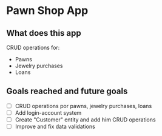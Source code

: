 # Pawn Shop App

## What does this app 

CRUD operations for:
- Pawns
- Jewelry purchases
- Loans

## Goals reached and future goals
- [ ] CRUD operations por pawns, jewelry purchases, loans
- [ ] Add login-account system
- [ ] Create "Customer" entity and add him CRUD operations
- [ ] Improve and fix data validations
